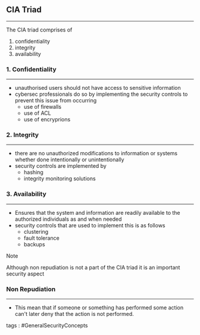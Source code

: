 ## **CIA Triad**
---

The CIA triad comprises of 
1. confidentiality 
2. integrity 
3. availability 


### **1. Confidentiality**
---
- unauthorised users should not have access to sensitive information
- cybersec professionals do so by implementing the security controls to prevent this issue from occurring 
	- use of firewalls 
	- use of ACL 
	- use of encryprions

### **2. Integrity** 
---
- there are no unauthorized modifications to information or systems whether done intentionally or unintentionally
- security controls are implemented by 
	- hashing 
	- integrity monitoring solutions 

### **3. Availability** 
---
- Ensures that the system and information are readily available to the authorized individuals as and when needed 
- security controls that are used to implement this is as follows 
	- clustering 
	- fault tolerance 
	- backups 



>[!note]  
>Although non repudiation is not a part of the CIA triad it is an important security aspect

### **Non Repudiation**
---
- This mean that if someone or something has performed some action can't later deny that the action is not performed.

tags : #GeneralSecurityConcepts 
